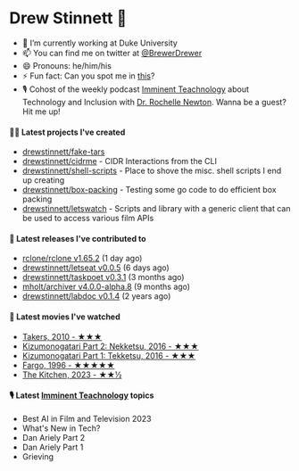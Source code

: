 
# Drew Stinnett 👋

- 🔭 I’m currently working at Duke University
- 📫 You can find me on twitter at [@BrewerDrewer](https://twitter.com/BrewerDrewer)
- 😄 Pronouns: he/him/his
- ⚡ Fun fact: Can you spot me in [this](https://www.youtube.com/watch?v=oL9WnB0qHBA)?
- 🎙 Cohost of the weekly podcast [Imminent Teachnology](https://podcast.imminentteachnology.com/) about Technology and Inclusion with [Dr. Rochelle Newton](https://www.linkedin.com/in/drrochellenewton/). Wanna be a guest? Hit me up!

#### 👨‍💻 Latest projects I've created
- [drewstinnett/fake-tars](https://github.com/drewstinnett/fake-tars)
- [drewstinnett/cidrme](https://github.com/drewstinnett/cidrme) - CIDR Interactions from the CLI
- [drewstinnett/shell-scripts](https://github.com/drewstinnett/shell-scripts) - Place to shove the misc. shell scripts I end up creating
- [drewstinnett/box-packing](https://github.com/drewstinnett/box-packing) - Testing some go code to do efficient box packing
- [drewstinnett/letswatch](https://github.com/drewstinnett/letswatch) - Scripts and library with a generic client that can be used to access various film APIs

#### 🚀 Latest releases I've contributed to
- [rclone/rclone v1.65.2](https://github.com/rclone/rclone/releases/tag/v1.65.2) (1 day ago)
- [drewstinnett/letseat v0.0.5](https://github.com/drewstinnett/letseat/releases/tag/v0.0.5) (6 days ago)
- [drewstinnett/taskpoet v0.3.1](https://github.com/drewstinnett/taskpoet/releases/tag/v0.3.1) (3 months ago)
- [mholt/archiver v4.0.0-alpha.8](https://github.com/mholt/archiver/releases/tag/v4.0.0-alpha.8) (9 months ago)
- [drewstinnett/labdoc v0.1.4](https://github.com/drewstinnett/labdoc/releases/tag/v0.1.4) (2 years ago)

#### 🍿 Latest movies I've watched
- [Takers, 2010 - ★★★](https://letterboxd.com/mondodrew/film/takers/)
- [Kizumonogatari Part 2: Nekketsu, 2016 - ★★★](https://letterboxd.com/mondodrew/film/kizumonogatari-part-2-nekketsu/)
- [Kizumonogatari Part 1: Tekketsu, 2016 - ★★★](https://letterboxd.com/mondodrew/film/kizumonogatari-part-1-tekketsu/)
- [Fargo, 1996 - ★★★★★](https://letterboxd.com/mondodrew/film/fargo/)
- [The Kitchen, 2023 - ★★½](https://letterboxd.com/mondodrew/film/the-kitchen-2023/)

#### 🎙 Latest [Imminent Teachnology](https://podcast.imminentteachnology.com/) topics
- Best AI in Film and Television 2023
- What&#39;s New in Tech?
- Dan Ariely Part 2
- Dan Ariely Part 1
- Grieving
